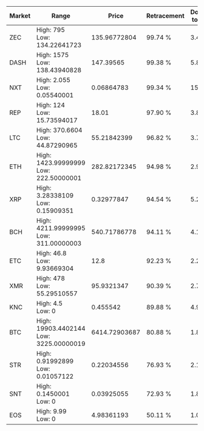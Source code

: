 | Market | Range | Price| Retracement | Doubles to 50% |
| --- | --- | --- | --- | --- |
| ZEC | High: 795<br />Low: 134.22641723 | 135.96772804 | 99.74 % | 3.42 |
| DASH | High: 1575<br />Low: 138.43940828 | 147.39565 | 99.38 % | 5.81 |
| NXT | High: 2.055<br />Low: 0.05540001 | 0.06864783 | 99.34 % | 15.37 |
| REP | High: 124<br />Low: 15.73594017 | 18.01 | 97.90 % | 3.88 |
| LTC | High: 370.6604<br />Low: 44.87290965 | 55.21842399 | 96.82 % | 3.76 |
| ETH | High: 1423.99999999<br />Low: 222.50000001 | 282.82172345 | 94.98 % | 2.91 |
| XRP | High: 3.28338109<br />Low: 0.15909351 | 0.32977847 | 94.54 % | 5.22 |
| BCH | High: 4211.99999995<br />Low: 311.00000003 | 540.71786778 | 94.11 % | 4.18 |
| ETC | High: 46.8<br />Low: 9.93669304 | 12.8 | 92.23 % | 2.22 |
| XMR | High: 478<br />Low: 55.29510557 | 95.9321347 | 90.39 % | 2.78 |
| KNC | High: 4.5<br />Low: 0 | 0.455542 | 89.88 % | 4.94 |
| BTC | High: 19903.4402144<br />Low: 3225.00000019 | 6414.72903687 | 80.88 % | 1.80 |
| STR | High: 0.91992899<br />Low: 0.01057122 | 0.22034556 | 76.93 % | 2.11 |
| SNT | High: 0.1450001<br />Low: 0 | 0.03925055 | 72.93 % | 1.85 |
| EOS | High: 9.99<br />Low: 0 | 4.98361193 | 50.11 % | 1.00 |
